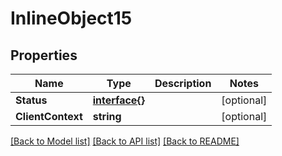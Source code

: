 # InlineObject15

## Properties

Name | Type | Description | Notes
------------ | ------------- | ------------- | -------------
**Status** | [**interface{}**](.md) |  | [optional] 
**ClientContext** | **string** |  | [optional] 

[[Back to Model list]](../README.md#documentation-for-models) [[Back to API list]](../README.md#documentation-for-api-endpoints) [[Back to README]](../README.md)



